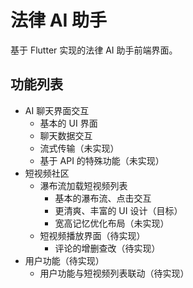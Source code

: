 # 法律 AI 助手

基于 Flutter 实现的法律 AI 助手前端界面。

## 功能列表

- AI 聊天界面交互
  - 基本的 UI 界面
  - 聊天数据交互
  - 流式传输（未实现）
  - 基于 API 的特殊功能（未实现）
- 短视频社区
  - 瀑布流加载短视频列表
    - 基本的瀑布流、点击交互
    - 更清爽、丰富的 UI 设计（目标）
    - 宽高记忆优化布局（未实现）
  - 短视频播放界面（待实现）
    - 评论的增删查改（待实现）
- 用户功能（待实现）
  - 用户功能与短视频列表联动（待实现）